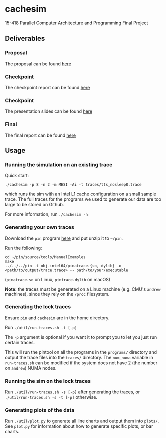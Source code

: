# cachesim

15-418 Parallel Computer Architecture and Programming Final Project

## Deliverables

### Proposal
The proposal can be found [here](./docs/proposal.pdf)

### Checkpoint
The checkpoint report can be found [here](./docs/checkpoint.pdf)

### Checkpoint
The presentation slides can be found [here](./docs/presentation.pdf)

### Final
The final report can be found [here](./docs/final.pdf)

## Usage

### Running the simulation on an existing trace

Quick start:
```
./cachesim -p 8 -n 2 -m MESI -Ai -t traces/tts_nosleep8.trace
```
which runs the sim with an Intel L1 cache configuration on a small sample trace.  The full traces for the programs we used to generate our data are too large to be stored on Github.

For more information, run `./cachesim -h`

### Generating your own traces
Download the `pin` program [here](https://software.intel.com/content/www/us/en/develop/articles/pin-a-binary-instrumentation-tool-downloads.html) and put unzip it to `~/pin`.

Run the following:
```
cd ~/pin/source/tools/ManualExamples
make
../../../pin -t obj-intel64/pinatrace.{so, dylib} -o <path/to/output/trace.trace> -- path/to/your/executable
```
(`pinatrace.so` on Linux, `pintrace.dylib` on macOS)

**Note:** the traces must be generated on a Linux machine (e.g. CMU's `andrew` machines), since they rely on the `/proc` filesystem.

### Generating the lock traces
Ensure `pin` and `cachesim` are in the home directory.

Run `./util/run-traces.sh -t [-p]`

The `-p` argument is optional if you want it to prompt you to let you just run certain traces.

This will run the pintool on all the programs in the `programs/` directory and output the trace files into the `traces/` directory.  The `num_numa` variable in `run-traces.sh` can be modified if the system does not have 2 (the number on `andrew`) NUMA nodes.

### Running the sim on the lock traces

Run `./util/run-traces.sh -s [-p]` after generating the traces, or `./util/run-traces.sh -s -t [-p]` otherwise.

### Generating plots of the data

Run `./util/plot.py` to generate all line charts and output them into `plots/`.  See `plot.py` for information about how to generate specific plots, or bar charts.

